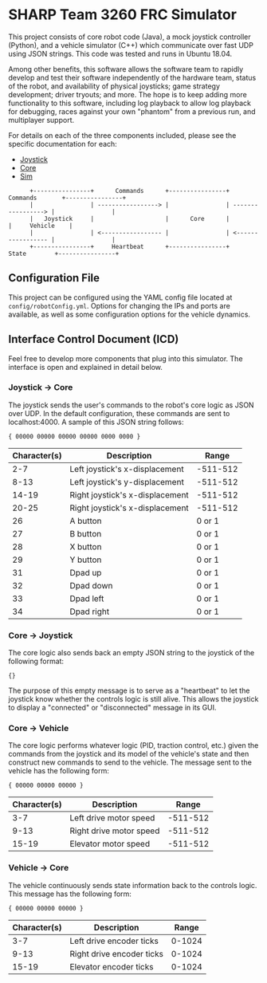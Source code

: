 # SHARP Team 3260 FRC Simulator #
This project consists of core robot code (Java), a mock joystick controller (Python), and a vehicle simulator (C++)
which communicate over fast UDP using JSON strings. This code was tested and runs in Ubuntu 18.04.

Among other benefits, this software allows the software team to rapidly develop and test their software independently of
the hardware team, status of the robot, and availability of physical joysticks; game strategy development; driver
tryouts; and more. The hope is to keep adding more functionality to this software, including log playback to allow log
playback for debugging, races against your own "phantom" from a previous run, and multiplayer support.

For details on each of the three components included, please see the specific documentation for each:
  - [Joystick](joystick/README.md)
  - [Core](core/README.md)
  - [Sim](sim/README.md)

```
      +----------------+      Commands      +----------------+     Commands       +----------------+
      |                | -----------------> |                | -----------------> |                |
      |   Joystick     |                    |      Core      |                    |     Vehicle    |
      |                | <----------------- |                | <----------------- |                |
      +----------------+     Heartbeat      +----------------+       State        +----------------+
```

## Configuration File ##
This project can be configured using the YAML config file located at `config/robotConfig.yml`. Options for changing the
IPs and ports are available, as well as some configuration options for the vehicle dynamics.


## Interface Control Document (ICD) ##
Feel free to develop more components that plug into this simulator. The interface is open and explained in detail below.

### Joystick -> Core ###
The joystick sends the user's commands to the robot's core logic as JSON over UDP. In the default configuration, these
commands are sent to localhost:4000. A sample of this JSON string follows:
```
{ 00000 00000 00000 00000 0000 0000 }
```

| Character(s)  | Description                     | Range    |
| --------------| ------------------------------- | -------- |
| 2-7           | Left joystick's x-displacement  | -511-512 |
| 8-13          | Left joystick's y-displacement  | -511-512 |
| 14-19         | Right joystick's x-displacement | -511-512 |
| 20-25         | Right joystick's x-displacement | -511-512 |
| 26            | A button                        | 0 or 1   |
| 27            | B button                        | 0 or 1   |
| 28            | X button                        | 0 or 1   |
| 29            | Y button                        | 0 or 1   |
| 31            | Dpad up                         | 0 or 1   |
| 32            | Dpad down                       | 0 or 1   |
| 33            | Dpad left                       | 0 or 1   |
| 34            | Dpad right                      | 0 or 1   |

### Core -> Joystick ###
The core logic also sends back an empty JSON string to the joystick of the following format:
```
{}
```
The purpose of this empty message is to serve as a "heartbeat" to let the joystick know whether the controls logic is
still alive. This allows the joystick to display a "connected" or "disconnected" message in its GUI.

### Core -> Vehicle ###
The core logic performs whatever logic (PID, traction control, etc.) given the commands from the joystick and its model
of the vehicle's state and then construct new commands to send to the vehicle. The message sent to the vehicle has the
following form:
```
{ 00000 00000 00000 }
```

| Character(s)  | Description                     | Range    |
| --------------| ------------------------------- | -------- |
| 3-7           | Left drive motor speed          | -511-512 |
| 9-13          | Right drive motor speed         | -511-512 |
| 15-19         | Elevator motor speed            | -511-512 |

### Vehicle -> Core ###
The vehicle continuously sends state information back to the controls logic. This message has the following form:
```
{ 00000 00000 00000 }
```

| Character(s)  | Description                     | Range    |
| --------------| ------------------------------- | -------- |
| 3-7           | Left drive encoder ticks        | 0-1024   |
| 9-13          | Right drive encoder ticks       | 0-1024   |
| 15-19         | Elevator encoder ticks          | 0-1024   |
